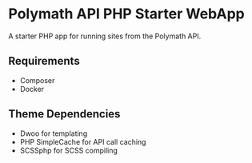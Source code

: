 # Polymath API PHP Starter WebApp

A starter PHP app for running sites from the Polymath API.

## Requirements

* Composer
* Docker

## Theme Dependencies

* Dwoo for templating
* PHP SimpleCache for API call caching
* SCSSphp for SCSS compiling 
